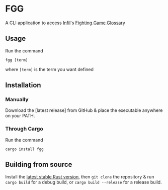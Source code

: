 # FGG

A CLI application to access [Infil](https://twitter.com/Infilament)'s [Fighting Game Glossary](https://glossary.infil.net/)

## Usage

Run the command

```shell
fgg [term]
```

where `[term]` is the term you want defined

## Installation

### Manually

Download the [latest release] from GitHub & place the executable anywhere on your PATH.

### Through Cargo

Run the command

```shell
cargo install fgg
```

## Building from source

Install the [latest stable Rust version](https://www.rust-lang.org/tools/install),
then `git clone` the repository & run `cargo build` for a debug build, or `cargo build --release` for a
release build.
